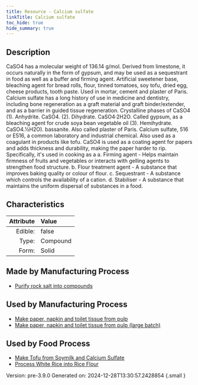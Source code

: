 ```yaml
---
title: Resource - Calcium sulfate
linkTitle: Calcium sulfate
toc_hide: true
hide_summary: true
---
```


## Description
&#10;&#9;&#9;CaSO4 has a molecular weight of 136.14 g/mol. Derived from limestone, it &#10;&#9;&#9;occurs naturally in the form of gypsum, and may be used as a sequestrant &#10;&#9;&#9;in food as well as a buffer and firming agent. Artificial sweetener base, &#10;&#9;&#9;bleaching agent for bread rolls, flour, tinned tomatoes, soy tofu, &#10;&#9;&#9;dried egg, cheese products, tooth paste. Used in mortar, &#10;&#9;&#9;cement and plaster of Paris. Calcium sulfate has a long history of use &#10;&#9;&#9;in medicine and dentistry, including bone regeneration as a graft material &#10;&#9;&#9;and graft binder/extender, and as a barrier in guided tissue regeneration.&#10;&#9;&#9;&#10;&#9;&#9;Crystalline phases of CaSO4 &#10;&#9;&#9;(1). Anhydrite. CaSO4.&#10;&#9;&#9;(2). Dihydrate. CaSO4·2H2O. Called gypsum, as a bleaching agent for crude&#10;&#9;&#9;     soya bean vegetable oil&#10;&#9; &#9;(3). Hemihydrate. CaSO4.1⁄2H2O). bassanite. Also called plaster of Paris.&#10;&#9; &#9;&#10;&#9; &#9;Calcium sulfate, 516 or E516, a common laboratory and industrial chemical. &#10;&#9; &#9;Also used as a coagulant in products like tofu.&#10;&#9; &#9;&#10;&#9; &#9;CaSO4 is used as a coating agent for papers and adds thickness and &#10;&#9; &#9;durability, making the paper harder to rip. &#10;&#10;&#9; &#9;Specifically, it&#39;s used in cooking as a &#10;&#9;&#9;a. Firming agent - Helps maintain firmness of fruits and vegetables or interacts with &#10;&#9;&#9;   gelling agents to strengthen food structure. &#10;&#9;&#9;b. Flour treatment agent - A substance that improves baking quality or colour of flour. &#10;&#9;&#9;c. Sequestrant - A substance which controls the availability of a cation. &#10;&#9;&#9;d. Stabiliser - A substance that maintains the uniform dispersal of substances in a food. &#10;&#9;

## Characteristics

| Attribute      | Value |
|--------:|:------|
|Edible:|false|
|Type:|Compound|
|Form:|Solid|
 
## Made by Manufacturing Process

- [Purify rock salt into compounds](/docs/definitions/process/purify-rock-salt-into-compounds)

## Used by Manufacturing Process

- [Make paper, napkin and toilet tissue from pulp](/docs/definitions/process/make-paper--napkin-and-toilet-tissue-from-pulp)
- [Make paper, napkin and toilet tissue from pulp (large batch)](/docs/definitions/process/make-paper--napkin-and-toilet-tissue-from-pulp--large-batch-)


    
## Used by Food Process

- [Make Tofu from Soymilk and Calcium Sulfate](/docs/definitions/food/make-tofu-from-soymilk-and-calcium-sulfate)
- [Process White Rice into Rice Flour](/docs/definitions/food/process-white-rice-into-rice-flour)


Version: pre-3.9.0 Generated on: 2024-12-28T13:30:57.2428854
{.small }
